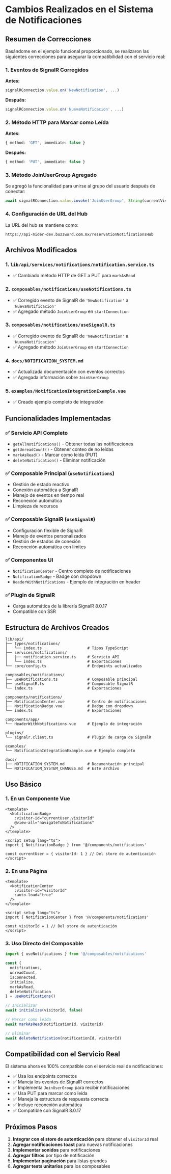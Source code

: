 # Cambios Realizados en el Sistema de Notificaciones

## Resumen de Correcciones

Basándome en el ejemplo funcional proporcionado, se realizaron las siguientes correcciones para asegurar la compatibilidad con el servicio real:

### 1. Eventos de SignalR Corregidos

**Antes:**
```typescript
signalRConnection.value.on('NewNotification', ...)
```

**Después:**
```typescript
signalRConnection.value.on('NuevaNotificacion', ...)
```

### 2. Método HTTP para Marcar como Leída

**Antes:**
```typescript
{ method: 'GET', immediate: false }
```

**Después:**
```typescript
{ method: 'PUT', immediate: false }
```

### 3. Método JoinUserGroup Agregado

Se agregó la funcionalidad para unirse al grupo del usuario después de conectar:

```typescript
await signalRConnection.value.invoke('JoinUserGroup', String(currentVisitorId.value))
```

### 4. Configuración de URL del Hub

La URL del hub se mantiene como:
```
https://api-mider-dev.buzzword.com.mx/reservationNotificationsHub
```

## Archivos Modificados

### 1. `lib/api/services/notifications/notification.service.ts`
- ✅ Cambiado método HTTP de GET a PUT para `markAsRead`

### 2. `composables/notifications/useNotifications.ts`
- ✅ Corregido evento de SignalR de `'NewNotification'` a `'NuevaNotificacion'`
- ✅ Agregado método `JoinUserGroup` en `startConnection`

### 3. `composables/notifications/useSignalR.ts`
- ✅ Corregido evento de SignalR de `'NewNotification'` a `'NuevaNotificacion'`
- ✅ Agregado método `JoinUserGroup` en `startConnection`

### 4. `docs/NOTIFICATION_SYSTEM.md`
- ✅ Actualizada documentación con eventos correctos
- ✅ Agregada información sobre `JoinUserGroup`

### 5. `examples/NotificationIntegrationExample.vue`
- ✅ Creado ejemplo completo de integración

## Funcionalidades Implementadas

### ✅ Servicio API Completo
- `getAllNotifications()` - Obtener todas las notificaciones
- `getUnreadCount()` - Obtener conteo de no leídas
- `markAsRead()` - Marcar como leída (PUT)
- `deleteNotification()` - Eliminar notificación

### ✅ Composable Principal (`useNotifications`)
- Gestión de estado reactivo
- Conexión automática a SignalR
- Manejo de eventos en tiempo real
- Reconexión automática
- Limpieza de recursos

### ✅ Composable SignalR (`useSignalR`)
- Configuración flexible de SignalR
- Manejo de eventos personalizados
- Gestión de estados de conexión
- Reconexión automática con límites

### ✅ Componentes UI
- `NotificationCenter` - Centro completo de notificaciones
- `NotificationBadge` - Badge con dropdown
- `HeaderWithNotifications` - Ejemplo de integración en header

### ✅ Plugin de SignalR
- Carga automática de la librería SignalR 8.0.17
- Compatible con SSR

## Estructura de Archivos Creados

```
lib/api/
├── types/notifications/
│   └── index.ts                    # Tipos TypeScript
├── services/notifications/
│   ├── notification.service.ts     # Servicio API
│   └── index.ts                    # Exportaciones
└── core/config.ts                  # Endpoints actualizados

composables/notifications/
├── useNotifications.ts             # Composable principal
├── useSignalR.ts                   # Composable SignalR
└── index.ts                        # Exportaciones

components/notifications/
├── NotificationCenter.vue          # Centro de notificaciones
├── NotificationBadge.vue           # Badge con dropdown
└── index.ts                        # Exportaciones

components/app/
└── HeaderWithNotifications.vue     # Ejemplo de integración

plugins/
└── signalr.client.ts               # Plugin de carga de SignalR

examples/
└── NotificationIntegrationExample.vue # Ejemplo completo

docs/
├── NOTIFICATION_SYSTEM.md          # Documentación principal
└── NOTIFICATION_SYSTEM_CHANGES.md  # Este archivo
```

## Uso Básico

### 1. En un Componente Vue

```vue
<template>
  <NotificationBadge 
    :visitor-id="currentUser.visitorId"
    @view-all="navigateToNotifications"
  />
</template>

<script setup lang="ts">
import { NotificationBadge } from '@/components/notifications'

const currentUser = { visitorId: 1 } // Del store de autenticación
</script>
```

### 2. En una Página

```vue
<template>
  <NotificationCenter 
    :visitor-id="visitorId"
    :auto-load="true"
  />
</template>

<script setup lang="ts">
import { NotificationCenter } from '@/components/notifications'

const visitorId = 1 // Del store de autenticación
</script>
```

### 3. Uso Directo del Composable

```typescript
import { useNotifications } from '@/composables/notifications'

const {
  notifications,
  unreadCount,
  isConnected,
  initialize,
  markAsRead,
  deleteNotification
} = useNotifications()

// Inicializar
await initialize(visitorId, false)

// Marcar como leída
await markAsRead(notificationId, visitorId)

// Eliminar
await deleteNotification(notificationId, visitorId)
```

## Compatibilidad con el Servicio Real

El sistema ahora es 100% compatible con el servicio real de notificaciones:

- ✅ Usa los endpoints correctos
- ✅ Maneja los eventos de SignalR correctos
- ✅ Implementa `JoinUserGroup` para recibir notificaciones
- ✅ Usa PUT para marcar como leída
- ✅ Maneja la estructura de respuesta correcta
- ✅ Incluye reconexión automática
- ✅ Compatible con SignalR 8.0.17

## Próximos Pasos

1. **Integrar con el store de autenticación** para obtener el `visitorId` real
2. **Agregar notificaciones toast** para nuevas notificaciones
3. **Implementar sonidos** para notificaciones
4. **Agregar filtros** por tipo de notificación
5. **Implementar paginación** para listas grandes
6. **Agregar tests unitarios** para los composables
